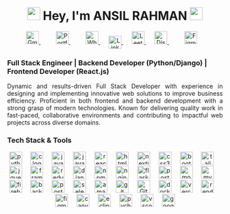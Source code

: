 <h1 align="center">
  <img src="animated/rabbit.gif" height="30" /> Hey, I'm <strong>ANSIL RAHMAN</strong> <img src="animated/hands.gif" height="30" />
</h1>

<p align="center">
  <a href="mailto:ansilrahman777@gmail.com" target="_blank">
    <img src="https://cdn.simpleicons.org/gmail/EA4335" alt="Gmail" height="30" title="Gmail" 
 />
  </a>&nbsp;&nbsp;&nbsp;&nbsp;
  <a href="https://ansilrahman.in" target="_blank" style="margin: 0 16px;">
  <img 
    src="https://res.cloudinary.com/dcjotboad/image/upload/v1750249795/favicon_lnrbtn.png" 
    alt="Portfolio" 
    height="30" 
    title="Portfolio" 
  />
</a>
&nbsp;&nbsp;&nbsp;&nbsp;
  <a href="https://wa.me/+918592959403" target="_blank">
    <img src="https://cdn.simpleicons.org/whatsapp/25D366" alt="WhatsApp" height="30" title="Whatsapp" 
 />
  </a>&nbsp;&nbsp;&nbsp;&nbsp;
  <a href="https://www.linkedin.com/in/ansilrahman777" target="_blank">
<img 
    src="https://upload.wikimedia.org/wikipedia/commons/c/ca/LinkedIn_logo_initials.png" 
    alt="LinkedIn Logo" 
    height="30"
    style="vertical-align: middle;"  title="LinkeIn"
  /> </a>&nbsp;&nbsp;&nbsp;&nbsp;
  <a href="https://leetcode.com/u/rahmanansil777/" target="_blank">
    <img src="https://cdn.simpleicons.org/leetcode/FFA116" alt="LeetCode" height="30" title="LeetCode" />
  </a>&nbsp;&nbsp;&nbsp;&nbsp;
  <a href="https://discord.com/channels/@me" target="_blank">
    <img src="https://cdn.simpleicons.org/discord/5865F2" alt="Discord" height="30" title="Discord" />
  </a>&nbsp;&nbsp;&nbsp;&nbsp;
 <a href="https://www.figma.com/@ansilrahman" target="_blank" style="margin: 0 16px;">
  <img 
    src="https://cdn.jsdelivr.net/gh/devicons/devicon/icons/figma/figma-original.svg" 
    alt="Figma" 
    height="30" 
    title="Figma" 
  />
</a>
</p>


###  Full Stack Engineer | Backend Developer (Python/Django) | Frontend Developer (React.js)

<p align="justify">
Dynamic and results-driven Full Stack Developer with experience in designing and implementing innovative web solutions to improve business efficiency. Proficient in both frontend and backend development with a strong grasp of modern technologies. Known for delivering quality work in fast-paced, collaborative environments and contributing to impactful web projects across diverse domains.
</p>



###  Tech Stack & Tools
<div align="center">
  <img src="https://cdn.jsdelivr.net/gh/devicons/devicon/icons/python/python-original.svg" height="30" alt="python logo" title="Python" />
  <img width="12" />
  <img src="https://cdn.jsdelivr.net/gh/devicons/devicon/icons/c/c-original.svg" height="30" alt="c logo" title="C" />
  <img width="12" />
  <img src="https://cdn.jsdelivr.net/gh/devicons/devicon/icons/javascript/javascript-original.svg" height="30" alt="javascript logo" title="JavaScript" />
  <img width="12" />
  <img src="https://cdn.jsdelivr.net/gh/devicons/devicon/icons/java/java-original.svg" height="30" alt="java logo" title="Java" />
  <img width="12" />
  <img src="https://cdn.jsdelivr.net/gh/devicons/devicon/icons/react/react-original.svg" height="30" alt="react logo" title="React" />
  <img width="12" />
  <img src="https://cdn.jsdelivr.net/gh/devicons/devicon/icons/html5/html5-original.svg" height="30" alt="html5 logo" title="HTML5" />
  <img width="12" />
  <img src="https://cdn.jsdelivr.net/gh/devicons/devicon/icons/nextjs/nextjs-original.svg" height="30" alt="nextjs logo" title="Next.js" />
  <img width="12" />
  <img src="https://cdn.jsdelivr.net/gh/devicons/devicon/icons/css3/css3-original.svg" height="30" alt="css3 logo" title="CSS3" />
  <img width="12" />
  <img src="https://cdn.simpleicons.org/bootstrap/7952B3" height="30" alt="bootstrap logo" title="Bootstrap" />
  <img width="12" />
  <img src="https://cdn.simpleicons.org/tailwindcss/06B6D4" height="30" alt="tailwindcss logo" title="Tailwind CSS" />
  <img width="12" />
  <img src="https://cdn.jsdelivr.net/gh/devicons/devicon/icons/jquery/jquery-original.svg" height="30" alt="jquery logo" title="jQuery" />
  <img width="12" />
  <img src="https://cdn.jsdelivr.net/gh/devicons/devicon/icons/framermotion/framermotion-original.svg" height="30" alt="framermotion logo" title="Framer Motion" />
  <img width="12" />
  <img src="https://skillicons.dev/icons?i=redux" height="30" alt="redux logo" title="Redux" />
  <img width="12" />
  <img src="https://cdn.jsdelivr.net/gh/devicons/devicon/icons/django/django-plain.svg" height="30" alt="django logo" title="Django" />
  <img width="12" />
  <img src="https://cdn.jsdelivr.net/gh/devicons/devicon/icons/npm/npm-original-wordmark.svg" height="30" alt="npm logo" title="NPM" />
  <img width="12" />
  <img src="https://cdn.jsdelivr.net/gh/devicons/devicon/icons/nginx/nginx-original.svg" height="30" alt="nginx logo" title="Nginx" />
  <img width="12" />
  <img src="https://cdn.jsdelivr.net/gh/devicons/devicon/icons/flask/flask-original.svg" height="30" alt="flask logo" title="Flask" />
  <img width="12" />
  <img src="https://cdn.jsdelivr.net/gh/devicons/devicon/icons/postgresql/postgresql-original.svg" height="30" alt="postgresql logo" title="PostgreSQL" />
  <img width="12" />
  <img src="https://skillicons.dev/icons?i=mongodb" height="30" alt="mongodb logo" title="MongoDB" />
  <img width="12" />
  <img src="https://cdn.simpleicons.org/mysql/4479A1" height="30" alt="mysql logo" title="MySQL" />
  <img width="12" />
  <img src="https://cdn.simpleicons.org/firebase/FFCA28" height="30" alt="firebase logo" title="Firebase" />
  <img width="12" />
  <img src="https://cdn.simpleicons.org/backblaze/FF5722" height="30" alt="backblaze logo" title="Backblaze" />
  <img width="12" />
  <img src="https://cdn.jsdelivr.net/gh/devicons/devicon/icons/postman/postman-original.svg" height="30" alt="postman logo" title="Postman" />
  <img width="12" />
  <img src="https://cdn.simpleicons.org/selenium/43B02A" height="30" alt="selenium logo" title="Selenium" />
  <img width="12" />
  <img src="https://skillicons.dev/icons?i=aws" height="30" alt="amazonwebservices logo" title="AWS" />
  <img width="12" />
  <img src="https://cdn.jsdelivr.net/gh/devicons/devicon/icons/git/git-original.svg" height="30" alt="git logo" title="Git" />
  <img width="12" />
  <img src="https://cdn.simpleicons.org/github/cccccc" height="30" alt="GitHub logo" title="GitHub" />
  <img width="12" />
  <img src="https://cdn.jsdelivr.net/gh/devicons/devicon/icons/docker/docker-original.svg" height="30" alt="docker logo" title="Docker" />
  <img width="12" />
  <img src="https://cdn.simpleicons.org/vercel/000000" height="30" alt="vercel logo" title="Vercel" />
  <img width="12" />
  <img src="https://cdn.simpleicons.org/render/A9A9A9" height="30" alt="render logo" title="Render" />
  <img width="12" />
  <img src="https://cdn.jsdelivr.net/gh/devicons/devicon/icons/figma/figma-original.svg" height="30" alt="figma logo" title="Figma" />
  <img width="12" />
  <img src="https://cdn.simpleicons.org/canva/00C4CC" height="30" alt="canva logo" title="Canva" />
  <img width="12" />
  <img src="https://cdn.jsdelivr.net/gh/devicons/devicon/icons/eclipse/eclipse-original.svg" height="30" alt="eclipse logo" title="Eclipse" />
  <img width="12" />
  <img src="https://cdn.jsdelivr.net/gh/devicons/devicon/icons/pycharm/pycharm-original.svg" height="30" alt="pycharm logo" title="PyCharm" />
  <img width="12" />
  <img src="https://cdn.jsdelivr.net/gh/devicons/devicon/icons/vscode/vscode-original.svg" height="30" alt="vscode logo" title="VSCode" />
  <img width="12" />
  <img src="https://cdn.simpleicons.org/googlecolab/F9AB00" height="30" alt="google colab logo" title="Google Colab" />
</div>


